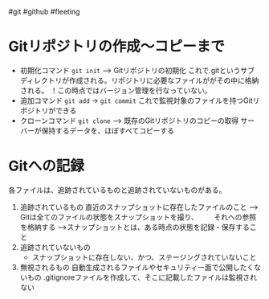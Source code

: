 #git #github #fleeting 

# Gitリポジトリの作成〜コピーまで
- 初期化コマンド
  `git init` --> Gitリポジトリの初期化
  これで.gitというサブディレクトリが作成される。リポジトリに必要なファイルががその中に格納される。
  ！この時点ではバージョン管理を行なっていない。
- 追加コマンド
  `git add` → `git commit`
  これで監視対象のファイルを持つGitリポジトリができる
- クローンコマンド
  `git clone` --> 既存のGitリポジトリのコピーの取得
  サーバーが保持するデータを、ほぼすべてコピーする
# Gitへの記録
各ファイルは、追跡されているものと追跡されていないものがある。
1. 追跡されているもの
   直近のスナップショットに存在したファイルのこと
   --> Gitは全てのファイルの状態をスナップショットを撮り、
   　　それへの参照を格納する
   -->スナップショットとは、ある時点の状態を記録・保存すること
2. 追跡されていないもの
   - スナップショットに存在しない、かつ、ステージングされていないこと
3. 無視されるもの
   自動生成されるファイルやセキュリティー面で公開したくないもの
   .gitignoreファイルを作成して、そこに記載したファイルは監視されない